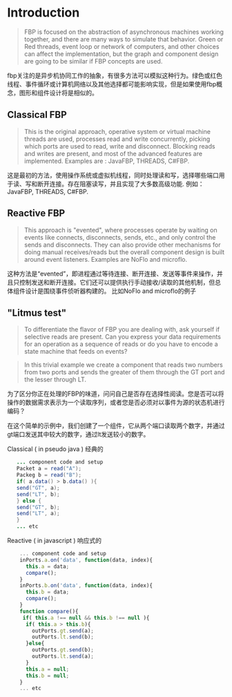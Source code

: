 # Introduction
> FBP is focused on the abstraction of asynchronous machines working together, and there are many ways to simulate that behavior. Green or Red threads, event loop or network of computers, and other choices can affect the implementation, but the graph and component design are going to be similar if FBP concepts are used.

fbp关注的是异步机协同工作的抽象，有很多方法可以模拟这种行为。绿色或红色线程、事件循环或计算机网络以及其他选择都可能影响实现，但是如果使用fbp概念，图形和组件设计将是相似的。

## Classical FBP
> This is the original approach, operative system or virtual machine threads are used, processes read and write concurrently, picking which ports are used to read, write and disconnect. Blocking reads and writes are present, and most of the advanced features are implemented.
Examples are : JavaFBP, THREADS, C#FBP.

这是最初的方法，使用操作系统或虚拟机线程，同时处理读和写，选择哪些端口用于读、写和断开连接。存在阻塞读写，并且实现了大多数高级功能.
例如：JavaFBP, THREADS, C#FBP.

## Reactive FBP
> This approach is "evented", where processes operate by waiting on events like connects, disconnects, sends, etc., and only control the sends and disconnects. They can also provide other mechanisms for doing manual receives/reads but the overall component design is built around event listeners.
Examples are NoFlo and microflo.

这种方法是“evented”，即进程通过等待连接、断开连接、发送等事件来操作，并且只控制发送和断开连接。它们还可以提供执行手动接收/读取的其他机制，但总体组件设计是围绕事件侦听器构建的。
比如NoFlo and microflo的例子

## "Litmus test"
> To differentiate the flavor of FBP you are dealing with, ask yourself if selective reads are present. Can you express your data requirements for an operation as a sequence of reads or do you have to encode a state machine that feeds on events?

> In this trivial example we create a component that reads two numbers from two ports and sends the greater of them through the GT port and the lesser through LT.

为了区分你正在处理的FBP的味道，问问自己是否存在选择性阅读。您是否可以将操作的数据需求表示为一个读取序列，或者您是否必须对以事件为源的状态机进行编码？

在这个简单的示例中，我们创建了一个组件，它从两个端口读取两个数字，并通过gt端口发送其中较大的数字，通过lt发送较小的数字。

Classical ( in pseudo java )  经典的
 ```java
    ... component code and setup
    Packet a = read("A");
    Packeg b = read("B");
    if( a.data() > b.data() ){
    send("GT", a);
    send("LT", b);
    } else {
    send("GT", b);
    send("LT", a);
    }
    ... etc
```
Reactive ( in javascript )  响应式的

```javascript
    ... component code and setup
    inPorts.a.on('data', function(data, index){
      this.a = data;
      compare();
    }
    inPorts.b.on('data', function(data, index){
      this.b = data;
      compare();
    }
    function compare(){
     if( this.a !== null && this.b !== null ){
      if( this.a > this.b){
        outPorts.gt.send(a);
        outPorts.lt.send(b);
      }else{
        outPorts.gt.send(b);
        outPorts.lt.send(a);
      }
      this.a = null;
      this.b = null;
    }
    ... etc
```